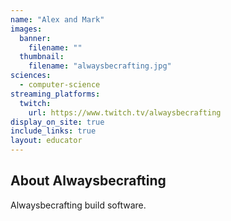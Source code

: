 ```yaml
---
name: "Alex and Mark"
images:
  banner:
    filename: ""
  thumbnail:
    filename: "alwaysbecrafting.jpg"
sciences:
  - computer-science
streaming_platforms:
  twitch:
    url: https://www.twitch.tv/alwaysbecrafting
display_on_site: true
include_links: true
layout: educator
---
```

## About Alwaysbecrafting

Alwaysbecrafting build software.
